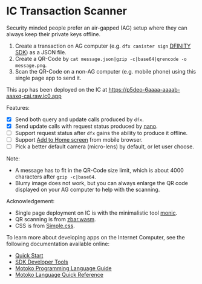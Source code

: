 # IC Transaction Scanner

Security minded people prefer an air-gapped (AG) setup where they can always keep their private keys offline.
1. Create a transaction on AG computer (e.g. `dfx canister sign` [DFINITY SDK]) as a JSON file.
2. Create a QR-Code by `cat message.json|gzip -c|base64|qrencode -o message.png`.
3. Scan the QR-Code on a non-AG computer (e.g. mobile phone) using this single page app to send it.

This app has been deployed on the IC at https://p5deo-6aaaa-aaaab-aaaxq-cai.raw.ic0.app

Features:
- [x] Send both query and update calls produced by `dfx`.
- [x] Send update calls with request status produced by [nano].
- [ ] Support request status after `dfx` gains the ability to produce it offline.
- [ ] Support [Add to Home screen] from mobile browser.
- [ ] Pick a better default camera (micro-lens) by default, or let user choose.

Note:
* A message has to fit in the QR-Code size limit, which is about 4000 characters after `gzip -c|base64`.
* Blurry image does not work, but you can always enlarge the QR code displayed on your AG computer to help with the scanning.

Acknowledgement:
* Single page deployment on IC is with the minimalistic tool [monic].
* QR scanning is from [zbar.wasm].
* CSS is from [Simple.css].

[zbar.wasm]: https://github.com/samsam2310/zbar.wasm
[monic]: https://ffgig-jyaaa-aaaae-aaaoa-cai.raw.ic0.app
[nano]: https://github.com/dfinity-lab/nano
[DFINITY SDK]: https://sdk.dfinity.org
[Add to Home screen]: https://developer.mozilla.org/en-US/docs/Web/Progressive_web_apps/Add_to_home_screen
[Simple.css]: https://simplecss.org

To learn more about developing apps on the Internet Computer, see the following documentation available online:

- [Quick Start](https://sdk.dfinity.org/docs/quickstart/quickstart-intro.html)
- [SDK Developer Tools](https://sdk.dfinity.org/docs/developers-guide/sdk-guide.html)
- [Motoko Programming Language Guide](https://sdk.dfinity.org/docs/language-guide/motoko.html)
- [Motoko Language Quick Reference](https://sdk.dfinity.org/docs/language-guide/language-manual.html)
